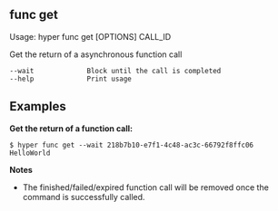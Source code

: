 ## func get

  Usage: hyper func get [OPTIONS] CALL_ID

Get the return of a asynchronous function call

    --wait             Block until the call is completed
    --help             Print usage

## Examples

**Get the return of a function call:**

    $ hyper func get --wait 218b7b10-e7f1-4c48-ac3c-66792f8ffc06
    HelloWorld

**Notes**

* The finished/failed/expired function call will be removed once the command is successfully called.
